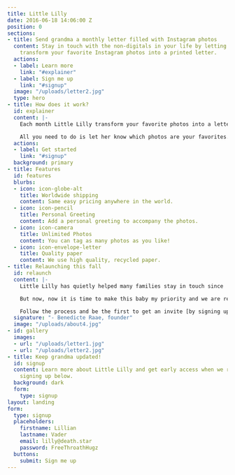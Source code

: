 ```yaml
---
title: Little Lilly
date: 2016-06-18 14:06:00 Z
position: 0
sections:
- title: Send grandma a monthly letter filled with Instagram photos
  content: Stay in touch with the non-digitals in your life by letting Little Lilly
    transform your favorite Instagram photos into a printed letter.
  actions:
  - label: Learn more
    link: "#explainer"
  - label: Sign me up
    link: "#signup"
  image: "/uploads/letter2.jpg"
  type: hero
- title: How does it work?
  id: explainer
  content: |-
    Each month Little Lilly transform your favorite photos into a letter. She also prints and ships the letter(s) for you.

    All you need to do is let her know which photos are your favorites. You do this by including #lillygram in the caption or adding #lillygram as a comment.
  actions:
  - label: Get started
    link: "#signup"
  background: primary
- title: Features
  id: features
  blurbs:
  - icon: icon-globe-alt
    title: Worldwide shipping
    content: Same easy pricing anywhere in the world.
  - icon: icon-pencil
    title: Personal Greeting
    content: Add a personal greeting to accompany the photos.
  - icon: icon-camera
    title: Unlimited Photos
    content: You can tag as many photos as you like!
  - icon: icon-envelope-letter
    title: Quality paper
    content: We use high quality, recycled paper.
- title: Relaunching this fall
  id: relaunch
  content: |-
    Little Lilly has quietly helped many families stay in touch since  2013.  This suited me fine while taking time for my first born, Lillian.

    But now, now it is time to make this baby my priority and we are relaunching in august with an upgraded product.

    Follow the process and be the first to get an invite [by signing up today](#signup).
  signature: "- Benedicte Raae, founder"
  image: "/uploads/about4.jpg"
- id: gallery
  images:
  - url: "/uploads/letter1.jpg"
  - url: "/uploads/letter2.jpg"
- title: Keep grandma updated!
  id: signup
  content: Learn more about Little Lilly and get early access when we relaunch by
    signing up below.
  background: dark
  form:
    type: signup
layout: landing
form:
  type: signup
  placeholders:
    firstname: Lillian
    lastname: Vader
    email: lilly@death.star
    password: FreeThroathHugz
  buttons:
    submit: Sign me up
---
```



